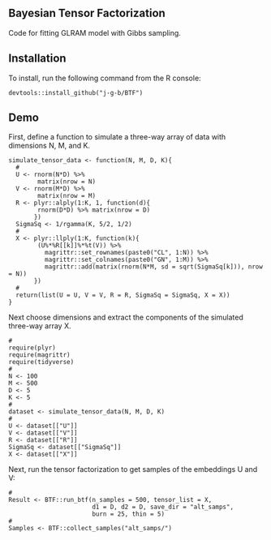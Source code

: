 ## Bayesian Tensor Factorization

Code for fitting GLRAM model with Gibbs sampling.

## Installation

To install, run the following command from the R console:

```{r}
devtools::install_github("j-g-b/BTF")
```

## Demo

First, define a function to simulate a three-way array of data with dimensions N, M, and K.

```{r}
simulate_tensor_data <- function(N, M, D, K){
  #
  U <- rnorm(N*D) %>%
        matrix(nrow = N)
  V <- rnorm(M*D) %>%
        matrix(nrow = M)
  R <- plyr::alply(1:K, 1, function(d){
        rnorm(D*D) %>% matrix(nrow = D)
       })
  SigmaSq <- 1/rgamma(K, 5/2, 1/2)
  #
  X <- plyr::llply(1:K, function(k){
        (U%*%R[[k]]%*%t(V)) %>%
          magrittr::set_rownames(paste0("CL", 1:N)) %>%
          magrittr::set_colnames(paste0("GN", 1:M)) %>%
          magrittr::add(matrix(rnorm(N*M, sd = sqrt(SigmaSq[k])), nrow = N))
       })
  #
  return(list(U = U, V = V, R = R, SigmaSq = SigmaSq, X = X))
}
```

Next choose dimensions and extract the components of the simulated three-way array X.

```{r}
#
require(plyr)
require(magrittr)
require(tidyverse)
#
N <- 100
M <- 500
D <- 5
K <- 5
#
dataset <- simulate_tensor_data(N, M, D, K)
#
U <- dataset[["U"]]
V <- dataset[["V"]]
R <- dataset[["R"]]
SigmaSq <- dataset[["SigmaSq"]]
X <- dataset[["X"]]
```

Next, run the tensor factorization to get samples of the embeddings U and V:

```{r}
#
Result <- BTF::run_btf(n_samples = 500, tensor_list = X, 
                       d1 = D, d2 = D, save_dir = "alt_samps", 
                       burn = 25, thin = 5)
#
Samples <- BTF::collect_samples("alt_samps/")
```
